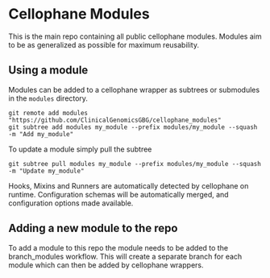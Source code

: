 # Cellophane Modules

This is the main repo containing all public cellophane modules. Modules aim to be as generalized as possible for maximum reusability.

## Using a module

Modules can be added to a cellophane wrapper as subtrees or submodules in the `modules` directory.

```shell
git remote add modules "https://github.com/ClinicalGenomicsGBG/cellophane_modules"
git subtree add modules my_module --prefix modules/my_module --squash -m "Add my_module"
```

To update a module simply pull the subtree

```shell
git subtree pull modules my_module --prefix modules/my_module --squash -m "Update my_module"
```

Hooks, Mixins and Runners are automatically detected by cellophane on runtime. Configuration schemas will be automatically merged, and configuration options made available. 

## Adding a new module to the repo

To add a module to this repo the module needs to be added to the branch_modules workflow. This will create a separate branch for each module which can then be added by cellophane wrappers.